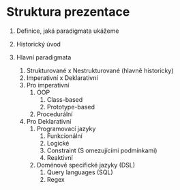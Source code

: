 # Struktura prezentace

1. Definice, jaká paradigmata ukážeme

2. Historický úvod

3. Hlavní paradigmata
	1. Strukturované x Nestrukturované (hlavně historicky)
	2. Imperativní x Deklarativní
	3. Pro imperativní
		1. OOP
			1. Class-based
			2. Prototype-based
		2. Procedurální
	4. Pro Deklarativní
		1. Programovací jazyky
			1. Funkcionální
			2. Logické
			3. Constraint (S omezujícími podmínkami)
			4. Reaktivní
		2. Doménově specifické jazyky (DSL)
			1. Query languages (SQL)
			2. Regex
